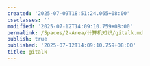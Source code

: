 ```yaml
---
created: '2025-07-09T18:51:24.065+08:00'
cssclasses: ''
modified: '2025-07-12T14:09:10.759+08:00'
permalink: /Spaces/2-Area/计算机知识/gitalk.md
publish: true
published: '2025-07-12T14:09:10.759+08:00'
title: gitalk
---
```

